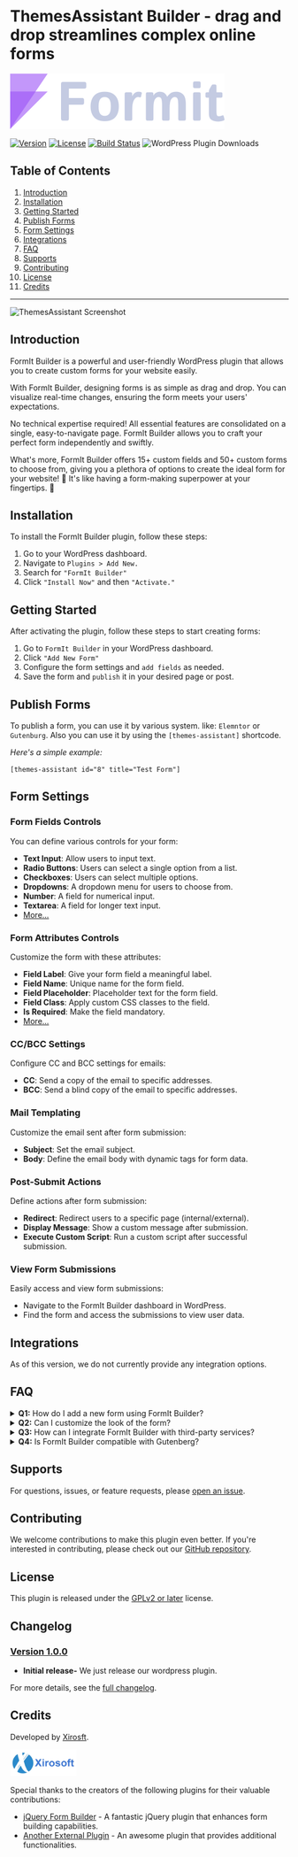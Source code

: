<link rel="stylesheet" type="text/css" href="assets/admin/css/readme.css">

# **ThemesAssistant Builder** - drag and drop streamlines complex online forms
![ThemesAssistant Logo](assets/img/logo-white.svg)

[![Version](https://img.shields.io/badge/version-1.0.0-blue.svg)](https://github.com/xirosoft/themes-assistant/blob/master/CHANGELOG.md#v100)
[![License](https://img.shields.io/badge/license-GPL%20v2-blue.svg)](https://www.gnu.org/licenses/old-licenses/gpl-2.0.html)
[![Build Status](https://img.shields.io/travis/xirosoft/themes-assistant/master.svg)](https://travis-ci.org/xirosoft/themes-assistant)
![WordPress Plugin Downloads](https://img.shields.io/wordpress/plugin/dt/weforms)

## Table of Contents
1. [Introduction](#introduction)
2. [Installation](#installation)
3. [Getting Started](#getting-started)
4. [Publish Forms](#publish-forms)
5. [Form Settings](#form-settings)
6. [Integrations](#integrations)
7. [FAQ](#faq)
8. [Supports](#support)
9. [Contributing](#contributing)
10. [License](#license)
11. [Credits](#credits)

---

![ThemesAssistant Screenshot](assets/img/docs/themes-assistant-screenshot.webp)

## Introduction

FormIt Builder is a powerful and user-friendly WordPress plugin that allows you to create custom forms for your website easily.

With FormIt Builder, designing forms is as simple as drag and drop. You can visualize real-time changes, ensuring the form meets your users' expectations.

No technical expertise required! All essential features are consolidated on a single, easy-to-navigate page. FormIt Builder allows you to craft your perfect form independently and swiftly.

What's more, FormIt Builder offers 15+ custom fields and 50+ custom forms to choose from, giving you a plethora of options to create the ideal form for your website! 🎨 It's like having a form-making superpower at your fingertips. 🚀

## Installation

To install the FormIt Builder plugin, follow these steps:

1. Go to your WordPress dashboard.
2. Navigate to `Plugins > Add New.`
3. Search for `"FormIt Builder"`
4. Click `"Install Now"` and then `"Activate."`

## Getting Started

After activating the plugin, follow these steps to start creating forms:

1. Go to `FormIt Builder` in your WordPress dashboard.
2. Click `"Add New Form"`
3. Configure the form settings and `add fields` as needed.
4. Save the form and `publish` it in your desired page or post.

## Publish Forms

To publish a form, you can use it by various system. like: `Elemntor` or `Gutenburg`. Also you can use it by using the `[themes-assistant]` shortcode. 

*Here's a simple example:*
```
[themes-assistant id="8" title="Test Form"]
```

## Form Settings

### Form Fields Controls

You can define various controls for your form:

- **Text Input**: Allow users to input text.
- **Radio Buttons**: Users can select a single option from a list.
- **Checkboxes**: Users can select multiple options.
- **Dropdowns**: A dropdown menu for users to choose from.
- **Number**: A field for numerical input.
- **Textarea**: A field for longer text input.
- [More...](#form-fields-controls)

### Form Attributes Controls

Customize the form with these attributes:

- **Field Label**: Give your form field a meaningful label.
- **Field Name**: Unique name for the form field.
- **Field Placeholder**: Placeholder text for the form field.
- **Field Class**: Apply custom CSS classes to the field.
- **Is Required**: Make the field mandatory.
- [More...](#form-attributes-controls)

### CC/BCC Settings

Configure CC and BCC settings for emails:

- **CC**: Send a copy of the email to specific addresses.
- **BCC**: Send a blind copy of the email to specific addresses.

### Mail Templating

Customize the email sent after form submission:

- **Subject**: Set the email subject.
- **Body**: Define the email body with dynamic tags for form data.

### Post-Submit Actions

Define actions after form submission:

- **Redirect**: Redirect users to a specific page (internal/external).
- **Display Message**: Show a custom message after submission.
- **Execute Custom Script**: Run a custom script after successful submission.

### View Form Submissions

Easily access and view form submissions:

- Navigate to the FormIt Builder dashboard in WordPress.
- Find the form and access the submissions to view user data.



## Integrations

As of this version, we do not currently provide any integration options.


## FAQ

<details>
<summary><b>Q1:</b> How do I add a new form using FormIt Builder?</summary>

  To add a new form using FormIt Builder, follow these steps:

  1. Go to FormIt Builder in your WordPress dashboard.
  2. Click "Add New Form."
  3. Configure the form settings and add fields as needed.
  4. Save the form and embed it in your desired page or post.
</details>

<details>
<summary><b>Q2:</b> Can I customize the look of the form?</summary>

<div>
Yes, you can customize the form's appearance using CSS. FormIt Builder provides options to add custom CSS styles for each form.
</div>

</details>

<details>
<summary><b>Q3:</b> How can I integrate FormIt Builder with third-party services?</summary>

FormIt Builder supports integration with various third-party services. You can connect your forms to email marketing platforms like MailChimp or integrate with CRM systems for seamless data collection.

</details>

<details>
<summary><b>Q4:</b> Is FormIt Builder compatible with Gutenberg?</summary>

Yes, FormIt Builder is fully compatible with Gutenberg. You can easily embed forms created with FormIt Builder into Gutenberg blocks using the `[form-builder]` shortcode.

</details>



## Supports

For questions, issues, or feature requests, please [open an issue](https://github.com/xirosoft/themes-assistant/issues).

## Contributing

We welcome contributions to make this plugin even better. If you're interested in contributing, please check out our [GitHub repository](https://github.com/xirosoft/themes-assistant).

## License

This plugin is released under the [GPLv2 or later](https://www.gnu.org/licenses/gpl-2.0.html) license.

## Changelog

### [Version 1.0.0](./CHANGELOG.md#v100)

- **Initial release-** We just release our wordpress plugin.

For more details, see the [full changelog](CHANGELOG.md).

## Credits

Developed by [Xirosft](https://www.xirosoft.com).

![Xirosoft Logo](assets/img/xirosoft.webp)

Special thanks to the creators of the following plugins for their valuable contributions:

- [jQuery Form Builder](https://formbuilder.online/) - A fantastic jQuery plugin that enhances form building capabilities.
- [Another External Plugin](link_to_external_plugin) - An awesome plugin that provides additional functionalities.
